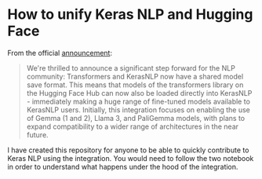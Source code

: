 # How to unify Keras NLP and Hugging Face

From the official [announcement](https://huggingface.co/blog/keras-nlp-integration):

> We're thrilled to announce a significant step forward for the NLP
community: Transformers and KerasNLP now have a shared model save format.
This means that models of the transformers library on the Hugging Face Hub
can now also be loaded directly into KerasNLP - immediately making a huge
range of fine-tuned models available to KerasNLP users. Initially, this
integration focuses on enabling the use of Gemma (1 and 2), Llama 3, and PaliGemma
models, with plans to expand compatibility to a wider range of architectures in
the near future.

I have created this repository for anyone to be able to quickly contribute to Keras NLP
using the integration. You would need to follow the two notebook in order to understand
what happens under the hood of the integration.
